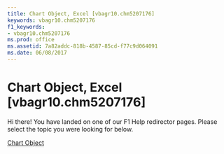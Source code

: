 ```yaml
---
title: Chart Object, Excel [vbagr10.chm5207176]
keywords: vbagr10.chm5207176
f1_keywords:
- vbagr10.chm5207176
ms.prod: office
ms.assetid: 7a82addc-818b-4587-85cd-f77c9d064091
ms.date: 06/08/2017
---
```



# Chart Object, Excel [vbagr10.chm5207176]

Hi there! You have landed on one of our F1 Help redirector pages. Please select the topic you were looking for below.

[Chart Object](http://msdn.microsoft.com/library/2c67873d-dcb3-d320-16cd-694798aebd9d%28Office.15%29.aspx)

